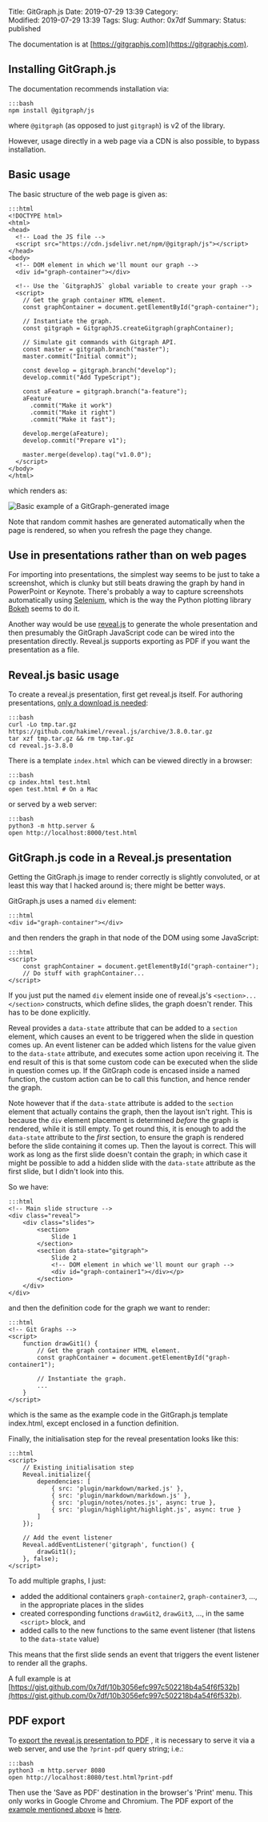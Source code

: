 Title: GitGraph.js
Date: 2019-07-29 13:39
Category:  
Modified: 2019-07-29 13:39
Tags: 
Slug: 
Author: 0x7df
Summary: 
Status: published

The documentation is at [https://gitgraphjs.com](https://gitgraphjs.com).

## Installing GitGraph.js

The documentation recommends installation via:

    :::bash
    npm install @gitgraph/js

where `@gitgraph` (as opposed to just `gitgraph`) is v2 of the library.

However, usage directly in a web page via a CDN is also possible, to bypass
installation.

## Basic usage

The basic structure of the web page is given as:


    :::html
    <!DOCTYPE html>
    <html>
    <head>
      <!-- Load the JS file -->
      <script src="https://cdn.jsdelivr.net/npm/@gitgraph/js"></script>
    </head>
    <body>
      <!-- DOM element in which we'll mount our graph -->
      <div id="graph-container"></div>
    
      <!-- Use the `GitgraphJS` global variable to create your graph -->
      <script>
        // Get the graph container HTML element.
        const graphContainer = document.getElementById("graph-container");
    
        // Instantiate the graph.
        const gitgraph = GitgraphJS.createGitgraph(graphContainer);
    
        // Simulate git commands with Gitgraph API.
        const master = gitgraph.branch("master");
        master.commit("Initial commit");
    
        const develop = gitgraph.branch("develop");
        develop.commit("Add TypeScript");
    
        const aFeature = gitgraph.branch("a-feature");
        aFeature
          .commit("Make it work")
          .commit("Make it right")
          .commit("Make it fast");
    
        develop.merge(aFeature);
        develop.commit("Prepare v1");
    
        master.merge(develop).tag("v1.0.0");
      </script>
    </body>
    </html>

which renders as:

![Basic example of a GitGraph-generated image]({static}images/GitGraph_basic_example.png)

Note that random commit hashes are generated automatically when the page is
rendered, so when you refresh the page they change.

## Use in presentations rather than on web pages

For importing into presentations, the simplest way seems to be just to take a
screenshot, which is clunky but still beats drawing the graph by hand in
PowerPoint or Keynote. There's probably a way to capture screenshots
automatically using [Selenium](https://www.seleniumhq.org), which is the way
the Python plotting library [Bokeh](https://bokeh.pydata.org) seems to do it.

Another way would be use [reveal.js](https://revealjs.com) to generate the whole
presentation and then presumably the GitGraph JavaScript code can be wired into
the presentation directly. Reveal.js supports exporting as PDF if you want the
presentation as a file.

## Reveal.js basic usage

To create a reveal.js presentation, first get reveal.js itself. For authoring
presentations, [only a download is needed](https://github.com/hakimel/reveal.js#basic-setup):

    :::bash
    curl -Lo tmp.tar.gz https://github.com/hakimel/reveal.js/archive/3.8.0.tar.gz
    tar xzf tmp.tar.gz && rm tmp.tar.gz
    cd reveal.js-3.8.0

There is a template `index.html` which can be viewed directly in a browser:

    :::bash
    cp index.html test.html
    open test.html # On a Mac

or served by a web server:

    :::bash
    python3 -m http.server &
    open http://localhost:8000/test.html

## GitGraph.js code in a Reveal.js presentation

Getting the GitGraph.js image to render correctly is slightly convoluted, or at
least this way that I hacked around is; there might be better ways.

GitGraph.js uses a named `div` element:

    :::html
    <div id="graph-container"></div>

and then renders the graph in that node of the DOM using some JavaScript:

    :::html
    <script>
        const graphContainer = document.getElementById("graph-container");
        // Do stuff with graphContainer...
    </script>

If you just put the named `div` element inside one of reveal.js's
`<section>...</section>` constructs, which define slides, the graph doesn't
render. This has to be done explicitly.

Reveal provides a `data-state` attribute that can be added to a `section`
element, which causes an event to be triggered when the slide in question
comes up. An event listener can be added which listens for the value given to
the `data-state` attribute, and executes some action upon receiving it. The end
result of this is that some custom code can be executed when the slide in
question comes up. If the GitGraph code is encased inside a named function, the
custom action can be to call this function, and hence render the graph.

Note however that if the `data-state` attribute is added to the `section` element that actually
contains the graph, then the layout isn't right. This is because the `div`
element placement is determined _before_ the graph is rendered, while it is
still empty. To get round this, it is enough to add the `data-state` attribute
to the _first_ section, to ensure the graph is rendered before the slide
containing it comes up. Then the layout is correct. This will work as long as
the first slide doesn't contain the graph; in which case it might be possible to
add a hidden slide with the `data-state` attribute as the first slide, but I
didn't look into this.

So we have:

    :::html
    <!-- Main slide structure -->
	<div class="reveal">
	    <div class="slides">
            <section>
                Slide 1
            </section>
            <section data-state="gitgraph">
                Slide 2
                <!-- DOM element in which we'll mount our graph -->
                <div id="graph-container1"></div></p>
            </section>
        </div>
    </div>

and then the definition code for the graph we want to render:

    :::html
    <!-- Git Graphs -->
    <script>
        function drawGit1() {
            // Get the graph container HTML element.
            const graphContainer = document.getElementById("graph-container1");

            // Instantiate the graph.
            ...
        }
    </script>

which is the same as the example code in the GitGraph.js template index.html,
except enclosed in a function definition.

Finally, the initialisation step for the reveal presentation looks like this:

    :::html
    <script>
        // Existing initialisation step
	    Reveal.initialize({
		    dependencies: [
			    { src: 'plugin/markdown/marked.js' },
				{ src: 'plugin/markdown/markdown.js' },
				{ src: 'plugin/notes/notes.js', async: true },
				{ src: 'plugin/highlight/highlight.js', async: true }
			]
		});

        // Add the event listener
        Reveal.addEventListener('gitgraph', function() {
            drawGit1();
        }, false);
    </script>

To add multiple graphs, I just:

- added the additional containers `graph-container2`, `graph-container3`, ..., in the appropriate places in the slides
- created corresponding functions `drawGit2`, `drawGit3`, ..., in the same
  `<script>` block, and
- added calls to the new functions to the same event listener (that listens to the
  `data-state` value)

This means that the first slide sends an event that triggers the event listener
to render all the graphs.

A full example is at [https://gist.github.com/0x7df/10b3056efc997c502218b4a54f6f532b](https://gist.github.com/0x7df/10b3056efc997c502218b4a54f6f532b).

## PDF export

To
[export the reveal.js presentation to PDF](https://github.com/hakimel/reveal.js#pdf-export)
, it is necessary to serve it via a web server, and use the `?print-pdf` query
string; i.e.:

    :::bash
    python3 -m http.server 8080
    open http://localhost:8080/test.html?print-pdf

Then use the 'Save as PDF' destination in the browser's 'Print' menu. This only
works in Google Chrome and Chromium. The PDF export of the [example mentioned
above](https://gist.github.com/0x7df/10b3056efc997c502218b4a54f6f532b) is
[here]({attach}attachments/test_gitgraphjs_in_revealjs.pdf).
